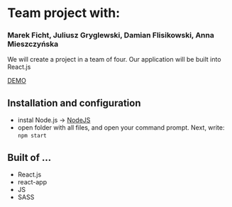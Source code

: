 # Team project with: 
### Marek Ficht, Juliusz Gryglewski, Damian Flisikowski, Anna Mieszczyńska

We will create a project in a team of four. Our application will be built into React.js

[DEMO](https://markficht.github.io/team-project-todo/)

## Installation and configuration

- instal Node.js -> [NodeJS](https://nodejs.org/en/)
- open folder with all files, and open your command prompt. Next, write: `npm start`

## Built of ...

- React.js
- react-app
- JS
- SASS

